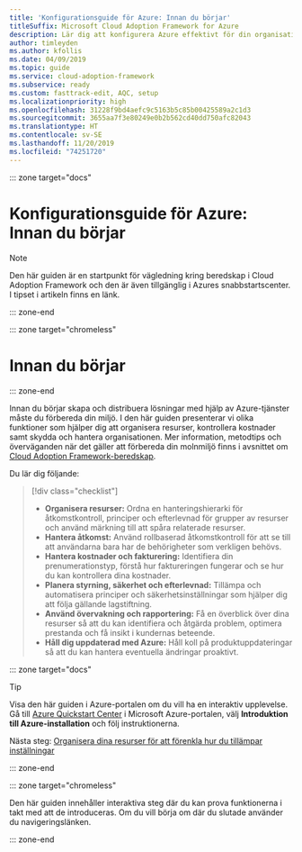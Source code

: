 ```yaml
---
title: 'Konfigurationsguide för Azure: Innan du börjar'
titleSuffix: Microsoft Cloud Adoption Framework for Azure
description: Lär dig att konfigurera Azure effektivt för din organisation med stegvisa anvisningar.
author: timleyden
ms.author: kfollis
ms.date: 04/09/2019
ms.topic: guide
ms.service: cloud-adoption-framework
ms.subservice: ready
ms.custom: fasttrack-edit, AQC, setup
ms.localizationpriority: high
ms.openlocfilehash: 31228f9bd4aefc9c5163b5c85b00425589a2c1d3
ms.sourcegitcommit: 3655aa7f3e80249e0b2b562cd40dd750afc82043
ms.translationtype: HT
ms.contentlocale: sv-SE
ms.lasthandoff: 11/20/2019
ms.locfileid: "74251720"
---
```

::: zone target="docs"

# <a name="azure-setup-guide-before-you-start"></a>Konfigurationsguide för Azure: Innan du börjar

> [!NOTE]
> Den här guiden är en startpunkt för vägledning kring beredskap i Cloud Adoption Framework och den är även tillgänglig i Azures snabbstartscenter. I tipset i artikeln finns en länk.

::: zone-end

::: zone target="chromeless"

# <a name="before-you-start"></a>Innan du börjar

::: zone-end

Innan du börjar skapa och distribuera lösningar med hjälp av Azure-tjänster måste du förbereda din miljö. I den här guiden presenterar vi olika funktioner som hjälper dig att organisera resurser, kontrollera kostnader samt skydda och hantera organisationen. Mer information, metodtips och överväganden när det gäller att förbereda din molnmiljö finns i avsnittet om [Cloud Adoption Framework-beredskap](../index.md).

Du lär dig följande:

> [!div class="checklist"]
>
> - **Organisera resurser:** Ordna en hanteringshierarki för åtkomstkontroll, principer och efterlevnad för grupper av resurser och använd märkning till att spåra relaterade resurser.
> - **Hantera åtkomst:** Använd rollbaserad åtkomstkontroll för att se till att användarna bara har de behörigheter som verkligen behövs.
> - **Hantera kostnader och fakturering:** Identifiera din prenumerationstyp, förstå hur faktureringen fungerar och se hur du kan kontrollera dina kostnader.
> - **Planera styrning, säkerhet och efterlevnad:** Tillämpa och automatisera principer och säkerhetsinställningar som hjälper dig att följa gällande lagstiftning.
> - **Använd övervakning och rapportering:** Få en överblick över dina resurser så att du kan identifiera och åtgärda problem, optimera prestanda och få insikt i kundernas beteende.
> - **Håll dig uppdaterad med Azure:** Håll koll på produktuppdateringar så att du kan hantera eventuella ändringar proaktivt.

::: zone target="docs"

> [!TIP]
> Visa den här guiden i Azure-portalen om du vill ha en interaktiv upplevelse. Gå till [Azure Quickstart Center](https://portal.azure.com/?feature.quickstart=true#blade/Microsoft_Azure_Resources/QuickstartCenterBlade) i Microsoft Azure-portalen, välj **Introduktion till Azure-installation** och följ instruktionerna.

Nästa steg: [Organisera dina resurser för att förenkla hur du tillämpar inställningar](./organize-resources.md)

::: zone-end

::: zone target="chromeless"

Den här guiden innehåller interaktiva steg där du kan prova funktionerna i takt med att de introduceras. Om du vill börja om där du slutade använder du navigeringslänken.

::: zone-end
